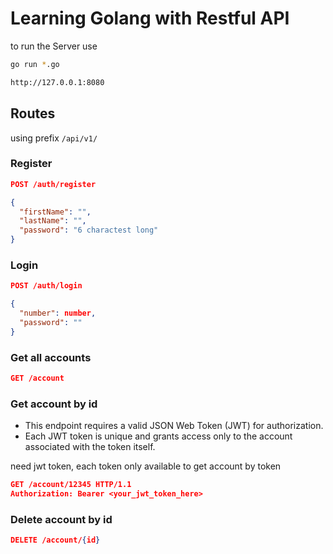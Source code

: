 # Learning Golang with Restful API

to run the Server use

```bash
go run *.go
```

```bash
http://127.0.0.1:8080
```

## Routes

using prefix `/api/v1/`

### Register

```json
POST /auth/register

{
  "firstName": "",
  "lastName": "",
  "password": "6 charactest long"
}
```

### Login

```json
POST /auth/login

{
  "number": number,
  "password": ""
}
```

### Get all accounts

```json
GET /account
```

### Get account by id

- This endpoint requires a valid JSON Web Token (JWT) for authorization.
- Each JWT token is unique and grants access only to the account associated with the token itself.

need jwt token, each token only available to get account by token

```json
GET /account/12345 HTTP/1.1
Authorization: Bearer <your_jwt_token_here>
```

### Delete account by id

```json
DELETE /account/{id}
```
